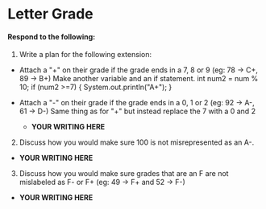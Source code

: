 # Letter Grade
#### Respond to the following:

1. Write a plan for the following extension:
  * Attach a "+" on their grade if the grade ends in a 7, 8 or 9 (eg: 78 -> C+, 89 -> B+)
  Make another variable and an if statement.
      int num2 = num % 10;
      if (num2 >=7) {
        System.out.println("A+");
      }
  * Attach a "-" on their grade if the grade ends in a 0, 1 or 2 (eg: 92 -> A-, 61 -> D-)
  Same thing as for "+" but instead replace the 7 with a 0 and 2

    * **YOUR WRITING HERE**


2. Discuss how you would make sure 100 is not misrepresented as an A-.
  * **YOUR WRITING HERE**


3. Discuss how you would make sure grades that are an F are not mislabeled as F- or F+ (eg: 49 -> F+ and 52 -> F-)
  * **YOUR WRITING HERE**
